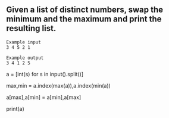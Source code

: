 ## Given a list of distinct numbers, swap the minimum and the maximum and print the resulting list.
```
Example input
3 4 5 2 1

Example output
3 4 1 2 5
```
a = [int(s) for s in input().split()]

max,min = a.index(max(a)),a.index(min(a))

a[max],a[min] = a[min],a[max]  

print(a)
   
